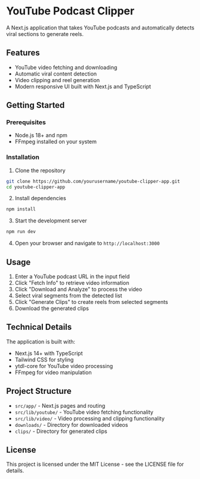 # YouTube Podcast Clipper

A Next.js application that takes YouTube podcasts and automatically detects viral sections to generate reels.

## Features

- YouTube video fetching and downloading
- Automatic viral content detection
- Video clipping and reel generation
- Modern responsive UI built with Next.js and TypeScript

## Getting Started

### Prerequisites

- Node.js 18+ and npm
- FFmpeg installed on your system

### Installation

1. Clone the repository
```bash
git clone https://github.com/yourusername/youtube-clipper-app.git
cd youtube-clipper-app
```

2. Install dependencies
```bash
npm install
```

3. Start the development server
```bash
npm run dev
```

4. Open your browser and navigate to `http://localhost:3000`

## Usage

1. Enter a YouTube podcast URL in the input field
2. Click "Fetch Info" to retrieve video information
3. Click "Download and Analyze" to process the video
4. Select viral segments from the detected list
5. Click "Generate Clips" to create reels from selected segments
6. Download the generated clips

## Technical Details

The application is built with:
- Next.js 14+ with TypeScript
- Tailwind CSS for styling
- ytdl-core for YouTube video processing
- FFmpeg for video manipulation

## Project Structure

- `src/app/` - Next.js pages and routing
- `src/lib/youtube/` - YouTube video fetching functionality
- `src/lib/video/` - Video processing and clipping functionality
- `downloads/` - Directory for downloaded videos
- `clips/` - Directory for generated clips

## License

This project is licensed under the MIT License - see the LICENSE file for details.
